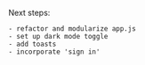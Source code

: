 Next steps:

    - refactor and modularize app.js
    - set up dark mode toggle
    - add toasts
    - incorporate 'sign in'